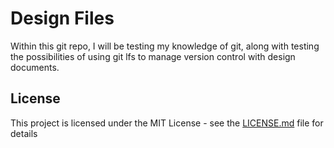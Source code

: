 # Design Files

Within this git repo, I will be testing my knowledge of git, along with testing the possibilities of using git lfs to manage version control with design documents.

## License

This project is licensed under the MIT License - see the [LICENSE.md](LICENSE.md) file for details